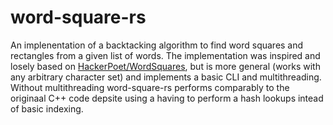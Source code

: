# word-square-rs
An implenentation of a backtacking algorithm to find word squares and rectangles from a given list of words. The implementation was inspired and losely based on [HackerPoet/WordSquares](https://github.com/HackerPoet/WordSquares), but is more general (works with any arbitrary character set) and implements a basic CLI and multithreading. Without multithreading word-square-rs performs comparably to the originaal C++ code depsite using a having to perform a hash lookups intead of basic indexing.
